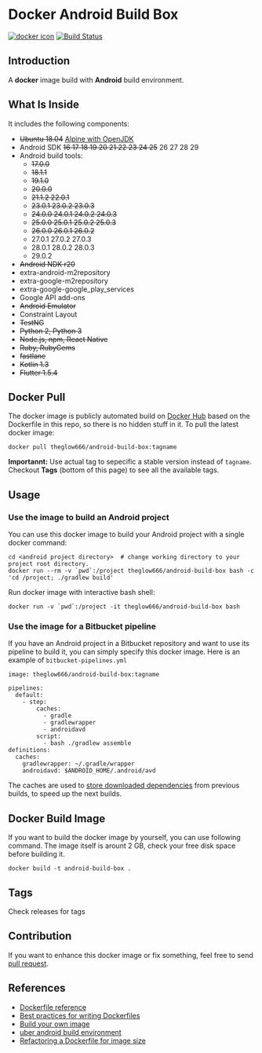 

# Docker Android Build Box

[![docker icon](https://dockeri.co/image/theglow666/android-build-box)](https://hub.docker.com/r/theglow666/android-build-box/)
[![Build Status](https://travis-ci.org/P1-Ro/docker-android-build-box.svg?branch=master)](https://travis-ci.org/P1-Ro/docker-android-build-box)


## Introduction

A **docker** image build with **Android** build environment.


## What Is Inside

It includes the following components:

* ~~Ubuntu 18.04~~ [Alpine with OpenJDK](https://hub.docker.com/r/adoptopenjdk/openjdk8/tags?page=1&name=alpine-slim&ordering=-name)
* Android SDK ~~16 17 18 19 20 21 22 23 24 25~~ 26 27 28 29
* Android build tools:
  * ~~17.0.0~~
  * ~~18.1.1~~
  * ~~19.1.0~~
  * ~~20.0.0~~
  * ~~21.1.2 22.0.1~~
  * ~~23.0.1 23.0.2 23.0.3~~
  * ~~24.0.0 24.0.1 24.0.2 24.0.3~~
  * ~~25.0.0 25.0.1 25.0.2 25.0.3~~
  * ~~26.0.0 26.0.1 26.0.2~~
  * 27.0.1 27.0.2 27.0.3
  * 28.0.1 28.0.2 28.0.3
  * 29.0.2
* ~~Android NDK r20~~
* extra-android-m2repository
* extra-google-m2repository
* extra-google-google\_play\_services
* Google API add-ons
* ~~Android Emulator~~
* Constraint Layout
* ~~TestNG~~
* ~~Python 2, Python 3~~
* ~~Node.js, npm, React Native~~
* ~~Ruby, RubyGems~~
* ~~fastlane~~
* ~~Kotlin 1.3~~
* ~~Flutter 1.5.4~~


## Docker Pull

The docker image is publicly automated build on [Docker Hub](https://hub.docker.com/r/theglow666/android-build-box/) based on the Dockerfile in this repo, so there is no hidden stuff in it. To pull the latest docker image:

    docker pull theglow666/android-build-box:tagname

**Importannt:** Use actual tag to sepecific a stable version instead of `tagname`.  Checkout **Tags** (bottom of this page) to see all the available tags.

## Usage

### Use the image to build an Android project

You can use this docker image to build your Android project with a single docker command:

    cd <android project directory>  # change working directory to your project root directory.
    docker run --rm -v `pwd`:/project theglow666/android-build-box bash -c 'cd /project; ./gradlew build'

Run docker image with interactive bash shell:

    docker run -v `pwd`:/project -it theglow666/android-build-box bash


### Use the image for a Bitbucket pipeline

If you have an Android project in a Bitbucket repository and want to use its pipeline to build it, you can simply specify this docker image.
Here is an example of `bitbucket-pipelines.yml`

    image: theglow666/android-build-box:tagname

    pipelines:
      default:
        - step:
            caches:
              - gradle
              - gradlewrapper
              - androidavd
            script:
              - bash ./gradlew assemble
    definitions:
      caches:
        gradlewrapper: ~/.gradle/wrapper
        androidavd: $ANDROID_HOME/.android/avd

The caches are used to [store downloaded dependencies](https://confluence.atlassian.com/bitbucket/caching-dependencies-895552876.html) from previous builds, to speed up the next builds.

## Docker Build Image

If you want to build the docker image by yourself, you can use following command.
The image itself is arount 2 GB, check your free disk space before building it.

    docker build -t android-build-box .

## Tags
Check releases for tags



## Contribution

If you want to enhance this docker image or fix something, feel free to send [pull request](https://github.com/theglow666/docker-android-build-box/pull/new/master).


## References

* [Dockerfile reference](https://docs.docker.com/engine/reference/builder/)
* [Best practices for writing Dockerfiles](https://docs.docker.com/engine/userguide/eng-image/dockerfile_best-practices/)
* [Build your own image](https://docs.docker.com/engine/getstarted/step_four/)
* [uber android build environment](https://hub.docker.com/r/uber/android-build-environment/)
* [Refactoring a Dockerfile for image size](https://blog.replicated.com/refactoring-a-dockerfile-for-image-size/)

